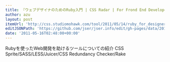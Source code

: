 ```yaml
---
title: 『ウェブデザイナのためのRuby入門 | CSS Radar | For Frond End Developers』
author: azu
layout: post
itemUrl: 'http://css.studiomohawk.com/tool/2011/05/14/ruby_for_designer_frontend_dev/'
editJSONPath: 'https://github.com/jser/jser.info/edit/gh-pages/data/2011/05/index.json'
date: '2011-05-16T02:48:00+00:00'
---
```

Rubyを使ったWeb開発を助けるツールについての紹介
CSS Sprite/SASS/LESS/Juicer/CSS Redundancy Checker/Rake
